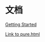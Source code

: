 # 文档

<!-- Do -->

[Getting Started](/front-end/interview-questions/handwritten-code)

[Link to pure.html](https://www.baidu.com)
